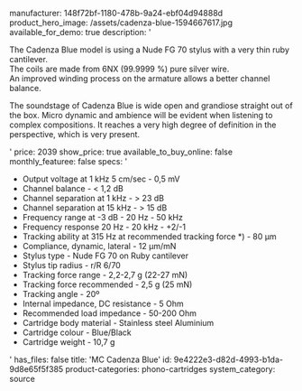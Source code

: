 manufacturer: 148f72bf-1180-478b-9a24-ebf04d94888d
product_hero_image: /assets/cadenza-blue-1594667617.jpg
available_for_demo: true
description: '<p>The Cadenza Blue model is using a Nude FG 70 stylus with a very thin ruby cantilever.<br>The coils are made from 6NX (99.9999 %) pure silver wire.<br>An improved winding process on the armature allows a better channel balance.</p><p>The soundstage of Cadenza Blue is wide open and grandiose straight out of the box. Micro dynamic and ambience will be evident when listening to complex compositions. It reaches a very high degree of definition in the perspective, which is very present.</p>'
price: 2039
show_price: true
available_to_buy_online: false
monthly_featuree: false
specs: '<ul><li>Output voltage at 1 kHz 5 cm/sec - 0,5 mV<br></li><li>Channel balance - &lt; 1,2 dB<br></li><li>Channel separation at 1 kHz - &gt; 23 dB<br></li><li>Channel separation at 15 kHz - &gt; 15 dB<br></li><li>Frequency range at -3 dB - 20 Hz - 50 kHz<br></li><li>Frequency response 20 Hz - 20 kHz - +2/-1<br></li><li>Tracking ability at 315 Hz at recommended tracking force *) - 80 μm<br></li><li>Compliance, dynamic, lateral - 12 μm/mN<br></li><li>Stylus type - Nude FG 70 on Ruby cantilever<br></li><li>Stylus tip radius - r/R 6/70<br></li><li>Tracking force range - 2,2-2,7 g (22-27 mN)<br></li><li>Tracking force recommended - 2,5 g (25 mN)<br></li><li>Tracking angle - 20º<br></li><li>Internal impedance, DC resistance - 5 Ohm<br></li><li>Recommended load impedance - 50-200 Ohm<br></li><li>Cartridge body material - Stainless steel Aluminium<br></li><li>Cartridge colour - Blue/Black<br></li><li>Cartridge weight - 10,7 g<br></li></ul>'
has_files: false
title: 'MC Cadenza Blue'
id: 9e4222e3-d82d-4993-b1da-9d8e65f5f385
product-categories: phono-cartridges
system_category: source
